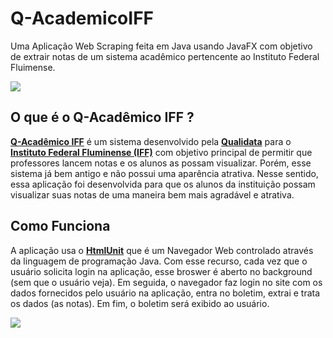 # Q-AcademicoIFF

Uma Aplicação Web Scraping feita em Java usando JavaFX com objetivo de extrair notas de um sistema acadêmico pertencente ao Instituto Federal Fluimense.

![](https://i.imgur.com/z3oLngr.png)

## O que é o Q-Acadêmico IFF ?

[**Q-Acadêmico IFF**](https://academico.iff.edu.br/qacademico/index.asp?t=1001) é um sistema desenvolvido pela [**Qualidata**](http://www2.qualidata.com.br/) para o [**Instituto Federal Fluminense (IFF)**](http://portal1.iff.edu.br/) com objetivo principal de permitir que professores lancem notas e os alunos as possam visualizar. Porém, esse sistema já bem antigo e não possui uma aparência atrativa. Nesse sentido, essa aplicação foi desenvolvida para que os alunos da instituição possam visualizar suas notas de uma maneira bem mais agradável e atrativa.

## Como Funciona

A aplicação usa o [**HtmlUnit**](https://www.seleniumhq.org/projects/webdriver/) que é um Navegador Web controlado através da linguagem de programação Java. Com esse recurso, cada vez que o usuário solicita login na aplicação, esse broswer é aberto no background (sem que o usuário veja). Em seguida, o navegador faz login no site com os dados fornecidos pelo usuário na aplicação, entra no boletim, extrai e trata os dados (as notas). Em fim, o boletim será exibido ao usuário.

![](https://i.imgur.com/vCBTLY4.png)

